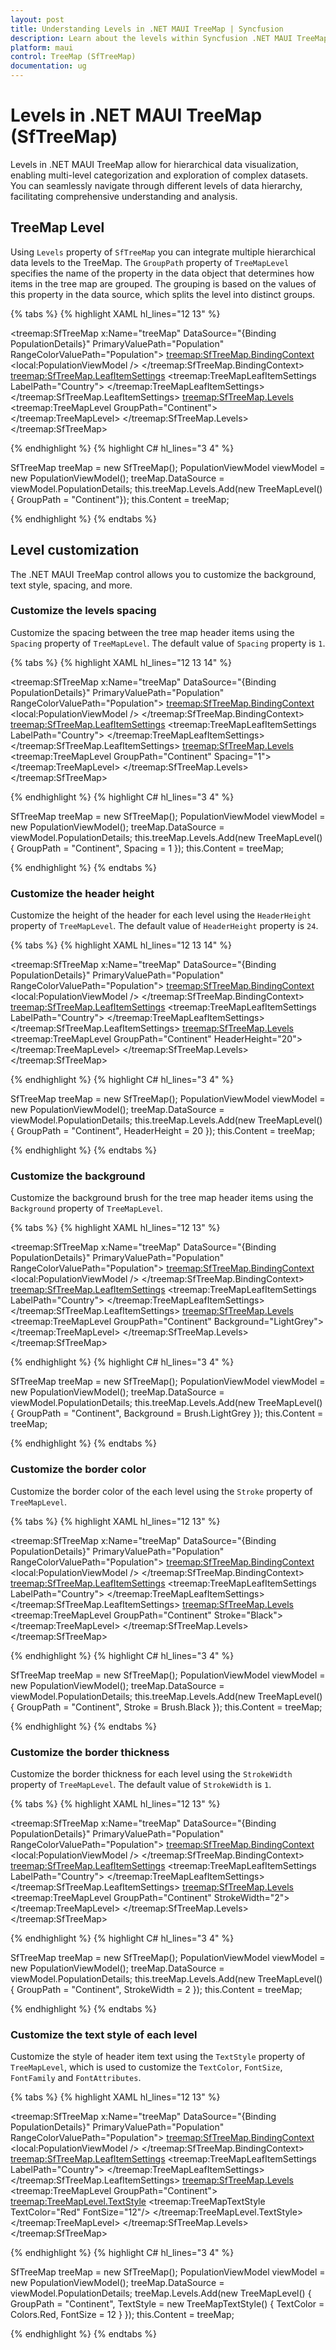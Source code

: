```yaml
---
layout: post
title: Understanding Levels in .NET MAUI TreeMap | Syncfusion
description: Learn about the levels within Syncfusion .NET MAUI TreeMap control, exploring its fundamental features and functionalities for effective treemap visualization.
platform: maui
control: TreeMap (SfTreeMap)
documentation: ug
---
```

 
# Levels in .NET MAUI TreeMap (SfTreeMap)
Levels in .NET MAUI TreeMap allow for hierarchical data visualization, enabling multi-level categorization and exploration of complex datasets. You can seamlessly navigate through different levels of data hierarchy, facilitating comprehensive understanding and analysis.

## TreeMap Level
Using `Levels` property of `SfTreeMap` you can integrate multiple hierarchical data levels to the TreeMap. The `GroupPath` property of `TreeMapLevel` specifies the name of the property in the data object that determines how items in the tree map are grouped. The grouping is based on the values of this property in the data source, which splits the level into distinct groups.

{% tabs %}
{% highlight XAML hl_lines="12 13" %}

<treemap:SfTreeMap x:Name="treeMap" 
                   DataSource="{Binding PopulationDetails}"
                   PrimaryValuePath="Population"
                   RangeColorValuePath="Population">
    <treemap:SfTreeMap.BindingContext>
        <local:PopulationViewModel />
    </treemap:SfTreeMap.BindingContext>
    <treemap:SfTreeMap.LeafItemSettings>
        <treemap:TreeMapLeafItemSettings LabelPath="Country">
        </treemap:TreeMapLeafItemSettings>
    </treemap:SfTreeMap.LeafItemSettings>
    <treemap:SfTreeMap.Levels>
        <treemap:TreeMapLevel GroupPath="Continent">
    </treemap:TreeMapLevel>
    </treemap:SfTreeMap.Levels>
</treemap:SfTreeMap>

{% endhighlight %}
{% highlight C# hl_lines="3 4"  %}

SfTreeMap treeMap = new SfTreeMap();
PopulationViewModel viewModel = new PopulationViewModel();
treeMap.DataSource = viewModel.PopulationDetails;
this.treeMap.Levels.Add(new TreeMapLevel() { GroupPath = "Continent"});
this.Content = treeMap;

{% endhighlight %}
{% endtabs %}

## Level customization
The .NET MAUI TreeMap control allows you to customize the background, text style, spacing, and more.

### Customize the levels spacing
Customize the spacing between the tree map header items using the `Spacing` property of `TreeMapLevel`. The default value of `Spacing` property is `1`.

{% tabs %}
{% highlight XAML hl_lines="12 13 14" %}

<treemap:SfTreeMap x:Name="treeMap" 
                   DataSource="{Binding PopulationDetails}"
                   PrimaryValuePath="Population"
                   RangeColorValuePath="Population">
    <treemap:SfTreeMap.BindingContext>
        <local:PopulationViewModel />
    </treemap:SfTreeMap.BindingContext>
    <treemap:SfTreeMap.LeafItemSettings>
        <treemap:TreeMapLeafItemSettings LabelPath="Country">
        </treemap:TreeMapLeafItemSettings>
    </treemap:SfTreeMap.LeafItemSettings>
    <treemap:SfTreeMap.Levels>
        <treemap:TreeMapLevel GroupPath="Continent"
                              Spacing="1">
        </treemap:TreeMapLevel>
    </treemap:SfTreeMap.Levels>
</treemap:SfTreeMap>

{% endhighlight %}
{% highlight C# hl_lines="3 4"  %}

SfTreeMap treeMap = new SfTreeMap();
PopulationViewModel viewModel = new PopulationViewModel();
treeMap.DataSource = viewModel.PopulationDetails;
this.treeMap.Levels.Add(new TreeMapLevel() { GroupPath = "Continent", Spacing = 1 });
this.Content = treeMap;

{% endhighlight %}
{% endtabs %}

### Customize the header height
Customize the height of the header for each level using the `HeaderHeight` property of `TreeMapLevel`. The default value of `HeaderHeight` property is `24`.

{% tabs %}
{% highlight XAML hl_lines="12 13 14" %}

<treemap:SfTreeMap x:Name="treeMap" 
                   DataSource="{Binding PopulationDetails}"
                   PrimaryValuePath="Population"
                   RangeColorValuePath="Population">
    <treemap:SfTreeMap.BindingContext>
        <local:PopulationViewModel />
    </treemap:SfTreeMap.BindingContext>
    <treemap:SfTreeMap.LeafItemSettings>
        <treemap:TreeMapLeafItemSettings LabelPath="Country">
        </treemap:TreeMapLeafItemSettings>
    </treemap:SfTreeMap.LeafItemSettings>
    <treemap:SfTreeMap.Levels>
        <treemap:TreeMapLevel GroupPath="Continent"
                              HeaderHeight="20">
        </treemap:TreeMapLevel>
    </treemap:SfTreeMap.Levels>
</treemap:SfTreeMap>

{% endhighlight %}
{% highlight C# hl_lines="3 4"  %}

SfTreeMap treeMap = new SfTreeMap();
PopulationViewModel viewModel = new PopulationViewModel();
treeMap.DataSource = viewModel.PopulationDetails;
this.treeMap.Levels.Add(new TreeMapLevel() { GroupPath = "Continent", HeaderHeight = 20 });
this.Content = treeMap;

{% endhighlight %}
{% endtabs %}

### Customize the background 
Customize the background brush for the tree map header items using the `Background` property of `TreeMapLevel`.

{% tabs %}
{% highlight XAML hl_lines="12 13" %}

<treemap:SfTreeMap x:Name="treeMap" 
                   DataSource="{Binding PopulationDetails}"
                   PrimaryValuePath="Population"
                   RangeColorValuePath="Population">
    <treemap:SfTreeMap.BindingContext>
        <local:PopulationViewModel />
    </treemap:SfTreeMap.BindingContext>
    <treemap:SfTreeMap.LeafItemSettings>
        <treemap:TreeMapLeafItemSettings LabelPath="Country">
        </treemap:TreeMapLeafItemSettings>
    </treemap:SfTreeMap.LeafItemSettings>
    <treemap:SfTreeMap.Levels>
        <treemap:TreeMapLevel GroupPath="Continent"
                              Background="LightGrey">
        </treemap:TreeMapLevel>
    </treemap:SfTreeMap.Levels>
</treemap:SfTreeMap>

{% endhighlight %}
{% highlight C# hl_lines="3 4"  %}

SfTreeMap treeMap = new SfTreeMap();
PopulationViewModel viewModel = new PopulationViewModel();
treeMap.DataSource = viewModel.PopulationDetails;
this.treeMap.Levels.Add(new TreeMapLevel() { GroupPath = "Continent", Background = Brush.LightGrey   });
this.Content = treeMap;

{% endhighlight %}
{% endtabs %}

### Customize the border color
Customize the border color of the each level using the `Stroke` property of `TreeMapLevel`.

{% tabs %}
{% highlight XAML hl_lines="12 13" %}

<treemap:SfTreeMap x:Name="treeMap" 
                   DataSource="{Binding PopulationDetails}"
                   PrimaryValuePath="Population"
                   RangeColorValuePath="Population">
    <treemap:SfTreeMap.BindingContext>
        <local:PopulationViewModel />
    </treemap:SfTreeMap.BindingContext>
    <treemap:SfTreeMap.LeafItemSettings>
        <treemap:TreeMapLeafItemSettings LabelPath="Country">
        </treemap:TreeMapLeafItemSettings>
    </treemap:SfTreeMap.LeafItemSettings>
    <treemap:SfTreeMap.Levels>
        <treemap:TreeMapLevel GroupPath="Continent"
                              Stroke="Black">
        </treemap:TreeMapLevel>
    </treemap:SfTreeMap.Levels>
</treemap:SfTreeMap>

{% endhighlight %}
{% highlight C# hl_lines="3 4"  %}

SfTreeMap treeMap = new SfTreeMap();
PopulationViewModel viewModel = new PopulationViewModel();
treeMap.DataSource = viewModel.PopulationDetails;
this.treeMap.Levels.Add(new TreeMapLevel() { GroupPath = "Continent", Stroke = Brush.Black });
this.Content = treeMap;

{% endhighlight %}
{% endtabs %}

### Customize the border thickness
Customize the border thickness for each level using the `StrokeWidth` property of `TreeMapLevel`. The default value of `StrokeWidth` is `1`.

{% tabs %}
{% highlight XAML hl_lines="12 13" %}

<treemap:SfTreeMap x:Name="treeMap" 
                   DataSource="{Binding PopulationDetails}"
                   PrimaryValuePath="Population"
                   RangeColorValuePath="Population">
    <treemap:SfTreeMap.BindingContext>
        <local:PopulationViewModel />
    </treemap:SfTreeMap.BindingContext>
        <treemap:SfTreeMap.LeafItemSettings>
            <treemap:TreeMapLeafItemSettings LabelPath="Country">
            </treemap:TreeMapLeafItemSettings>
        </treemap:SfTreeMap.LeafItemSettings>
        <treemap:SfTreeMap.Levels>
        <treemap:TreeMapLevel GroupPath="Continent"
                              StrokeWidth="2">
        </treemap:TreeMapLevel>
    </treemap:SfTreeMap.Levels>
</treemap:SfTreeMap>

{% endhighlight %}
{% highlight C# hl_lines="3 4"  %}

SfTreeMap treeMap = new SfTreeMap();
PopulationViewModel viewModel = new PopulationViewModel();
treeMap.DataSource = viewModel.PopulationDetails;
this.treeMap.Levels.Add(new TreeMapLevel() { GroupPath = "Continent", StrokeWidth = 2 });
this.Content = treeMap;

{% endhighlight %}
{% endtabs %}

### Customize the text style of each level
Customize the style of header item text using the `TextStyle` property of `TreeMapLevel`, which is used to customize the `TextColor`, `FontSize`, `FontFamily` and `FontAttributes`.

{% tabs %}
{% highlight XAML hl_lines="12 13" %}

<treemap:SfTreeMap x:Name="treeMap" 
                   DataSource="{Binding PopulationDetails}"
                   PrimaryValuePath="Population"
                   RangeColorValuePath="Population">
    <treemap:SfTreeMap.BindingContext>
        <local:PopulationViewModel />
    </treemap:SfTreeMap.BindingContext>
        <treemap:SfTreeMap.LeafItemSettings>
            <treemap:TreeMapLeafItemSettings LabelPath="Country">
            </treemap:TreeMapLeafItemSettings>
        </treemap:SfTreeMap.LeafItemSettings>
        <treemap:SfTreeMap.Levels>
        <treemap:TreeMapLevel GroupPath="Continent">
            <treemap:TreeMapLevel.TextStyle>
                <treemap:TreeMapTextStyle TextColor="Red" 
                                          FontSize="12"/>
            </treemap:TreeMapLevel.TextStyle>
        </treemap:TreeMapLevel>
    </treemap:SfTreeMap.Levels>
</treemap:SfTreeMap>

{% endhighlight %}
{% highlight C# hl_lines="3 4"  %}

SfTreeMap treeMap = new SfTreeMap();
PopulationViewModel viewModel = new PopulationViewModel();
treeMap.DataSource = viewModel.PopulationDetails;
treeMap.Levels.Add(new TreeMapLevel() { GroupPath = "Continent", TextStyle = new TreeMapTextStyle() { TextColor = Colors.Red, FontSize = 12 } });
this.Content = treeMap;

{% endhighlight %}
{% endtabs %}

